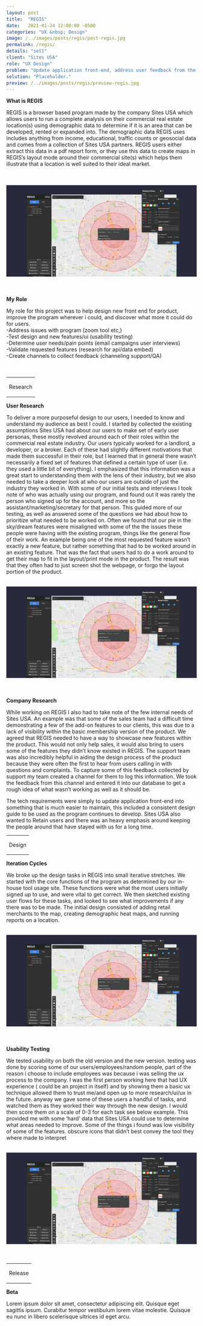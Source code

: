 ```yaml
---
layout: post
title:  "REGIS"
date:   2021-01-24 12:00:00 -0500
categories: "UX &nbsp; Design"
image: /../images/posts/regis/post-regis.jpg
permalink: /regis/
details: "set1"
client: "Sites USA"
role: "UX Design"
problem: "Update application front-end, address user feedback from the original application. "
solution: "Placeholder."
preview: /../images/posts/regis/preview-regis.jpg
---
```



**What is REGIS**

REGIS is a browser based program made by the company Sites USA which allows users to run a complete analysis on their commercial real estate location(s) using demographic data to determine if it is an area that can be developed, rented or expanded into. The demographic data REGIS uses includes anything from income, educational, traffic counts or geosocial data and comes from a collection of Sites USA partners. REGIS users either extract this data in a pdf report form, or they use this data to create maps in REGIS’s layout mode around their commercial site(s) which helps them illustrate that a location is well suited to their ideal market.  
<br>
<br>

![ROL4 ui and sample map](/../images/posts/regis/preview-regis.png)
<br>
<br>
<br>

 **My Role**

 My role for this project was to help design new front end for product, improve the program wherever i could, and discover what more it could do for users.<br>
 -Address issues with program (zoom tool etc,)<br>
 -Test design and new features/ui (usability testing)<br>
 -Determine user needs/pain points (email campaigns user interviews)<br>
 -Validate requested features (research for api/data embed)<br>
 -Create channels to collect feedback (channeling support/QA)<br>
<br>
<br>

<table class="post-content-section-title">
  <tr>
    <td>
      <p class="section-title">Research</p>
    </td>
  </tr>
</table>

**User Research**

To deliver a more purposeful design to our users, I needed to know and understand my audience as best I could. I started by collected the existing assumptions Sites USA had about our users to make set of early user personas, these mostly revolved around each of their roles within the commercial real estate industry. Our users typically worked for a landlord, a developer, or a broker. Each of these had slightly different motivations that made them successful in their role, but I learned that in general there wasn’t necessarily a fixed set of features that defined a certain type of user (i.e. they used a little bit of everything). I emphasized that this information was a great start to understanding them with the lens of their industry, but we also needed to take a deeper look at who our users are outside of just the industry they worked in. With some of our initial tests and interviews I took note of who was actually using our program, and found out it was rarely the person who signed up for the account, and more so the assistant/marketing/secretary for that person. This guided more of our testing, as well as answered some of the questions we had about how to prioritize what needed to be worked on. Often we found that our pie in the sky/dream features were misaligned with some of the the issues these people were having with the existing program, things like the general flow of their work. An example being one of the most requested feature wasn’t exactly a new feature, but rather something that had to be worked around in an existing feature. That was the fact that users had to do a work around to get their map to fit in the layout/print mode in the product. The result was that they often had to just screen shot the webpage, or forgo the layout portion of the product.
<br>
<br>

![Susa user persona](/../images/posts/regis/preview-regis.png)
<br>
<br>
<br>

**Company Research**

While working on REGIS I also had to take note of the few internal needs of Sites USA. An example was that some of the sales team had a difficult time demonstrating a few of the add-on features to our clients, this was due to a lack of visibility within the basic membership version of the product. We agreed that REGIS needed to have a way to showcase new features within the product. This would not only help sales, it would also bring to users some of the features they didn’t know existed in REGIS. The support team was also incredibly helpful in aiding the design process of the product because they were often the first to hear from users calling in with questions and complaints. To capture some of this feedback collected by support my team created a channel for them to log this information. We took the feedback from this channel and entered it into our database to get a rough idea of what wasn’t working as well as it should be.

The tech requirements were simply to update application front-end into something that is much easier to maintain, this included a consistent design guide to be used as the program continues to develop. Sites USA also wanted to Retain users and there was an heavy emphasis around keeping the people around that have stayed with us for a long time.


<table class="post-content-section-title">
  <tr>
    <td>
      <p class="section-title">Design</p>
    </td>
  </tr>
</table>


**Iteration Cycles**

We broke up the design tasks in REGIS into small iterative stretches. We started with the core functions of the program as determined by our in-house tool usage site. These functions were what the most users initially signed up to use, and were vital to get correct. We then sketched existing user flows for these tasks, and looked to see what improvements if any there was to be made. The initial design consisted of adding retail merchants to the map, creating demographic heat maps, and running reports on a location.
<br>
<br>

![Userflow whiteboard](/../images/posts/regis/preview-regis.png)
<br>
<br>
<br>

**Usability Testing**

We tested usability on both the old version and the new version. testing was done by scoring some of our users/employees/random people, part of the reason i choose to include employees was because i was selling the ux process to the company. I was the first person working here that had UX experience ( could be an project in itself) and by showing them a basic ux technique allowed them to trust me/and open up to more research/ui/ux in the future. anyway we gave some of these users a handful of tasks, and watched them as they worked their way through the new design. I would then score them on a scale of 0-3 for each task see below example. This provided me with some ‘hard’ data that Sites USA could use to determine what areas needed to improve. Some of the things i found was low visibility of some of the features. obscure icons that didn’t best convey the tool they where made to interpret
<br>
<br>

![Usability testing results](/../images/posts/regis/preview-regis.png)
<br>
<br>
<br>


<table class="post-content-section-title">
  <tr>
    <td>
      <p class="section-title">Release</p>
    </td>
  </tr>
</table>

**Beta**

Lorem ipsum dolor sit amet, consectetur adipiscing elit. Quisque eget sagittis ipsum. Curabitur tempor vestibulum lorem vitae molestie. Quisque eu nunc in libero scelerisque ultrices id eget arcu.
<br>
<br>
<br>
